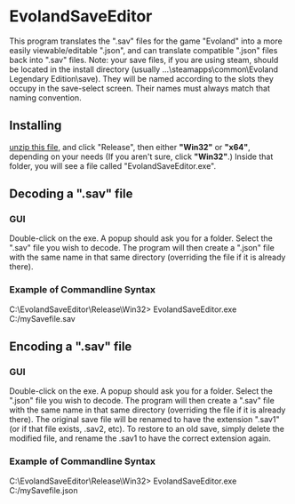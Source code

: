 # EvolandSaveEditor
This program translates the ".sav" files for the game "Evoland" into a more easily viewable/editable ".json", and can translate compatible ".json" files back into ".sav" files.
Note: your save files, if you are using steam, should be located in the install directory (usually ...\steamapps\common\Evoland Legendary Edition\save). They will be named according to the slots they occupy in the save-select screen. Their names must always match that naming convention.

## Installing
[unzip this file](https://raw.githubusercontent.com/wabuilderman/EvolandSaveEditor/master/Release.zip), and click "Release", then either **"Win32"** or **"x64"**, depending on your needs (If you aren't sure, click **"Win32"**.) Inside that folder, you will see a file called "EvolandSaveEditor.exe".

## Decoding a ".sav" file
### GUI
Double-click on the exe. A popup should ask you for a folder. Select the ".sav" file you wish to decode. The program will then create a ".json" file with the same name in that same directory (overriding the file if it is already there).
### Example of Commandline Syntax
C:\EvolandSaveEditor\Release\Win32> EvolandSaveEditor.exe C:/mySavefile.sav

## Encoding a ".sav" file
### GUI
Double-click on the exe. A popup should ask you for a folder. Select the ".json" file you wish to decode. The program will then create a ".sav" file with the same name in that same directory (overriding the file if it is already there). The original save file will be renamed to have the extension ".sav1" (or if that file exists, .sav2, etc). To restore to an old save, simply delete the modified file, and rename the .sav1 to have the correct extension again.
### Example of Commandline Syntax
C:\EvolandSaveEditor\Release\Win32> EvolandSaveEditor.exe C:/mySavefile.json
